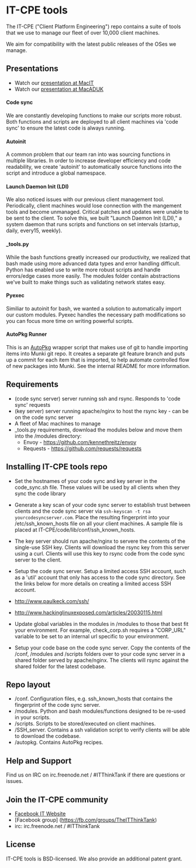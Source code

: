 # IT-CPE tools
The IT-CPE ("Client Platform Engineering") repo contains a suite of tools that we use to manage our fleet of over 10,000 client machines.

We aim for compatibility with the latest public releases of the OSes we manage.

## Presentations
* Watch our [presentation at MacIT](http://www.youtube.com/watch?v=Z3gMXUxI0Hs)
* Watch our [presentation at MacADUK](https://www.youtube.com/watch?v=VIzgMavUFRQ)


#### Code sync
We are constantly developing functions to make our scripts more robust. Both functions and scripts are deployed to all client machines via 'code sync' to ensure the latest code is always running.

#### Autoinit
A common problem that our team ran into was sourcing functions in multiple
libraries. In order to increase developer efficiency and code readability, we create 'autoinit' to automatically source functions into the script and introduce a global namespace.

#### Launch Daemon Init (LDI)
We also noticed issues with our previous client management tool. Periodically, client machines would lose connection with the mangement tools and become unmanaged.
Critical patches and updates were unable to be sent to the client. To solve this, we built "Launch Daemon Init (LDI)," a system daemon that runs scripts and functions on set intervals (startup, daily, every15, weekly).

#### _tools.py
While the bash functions greatly increased our productivity, we realized that bash made using more advanced data types and error handling difficult. Python has enabled use to write more robust scripts and handle errors/edge cases more easily. The modules folder contain abstractions we've built to make things such as validating network states easy.

#### Pyexec
Similiar to autoinit for bash, we wanted a solution to automatically import our custom modules. Pyexec handles the necessary path modifications so you can focus more time on writing powerful scripts.

#### AutoPkg Runner
This is an [AutoPkg](https://github.com/autopkg/autopkg/) wrapper script that makes use of git to handle importing items into Munki git repo. It creates a separate git feature branch and puts up a commit for each item that is imported, to help automate controlled flow of new packages into Munki.
See the internal README for more information.

## Requirements
* (code sync server) server running ssh and rsync. Responds to 'code sync' requests 
* (key server) server running apache/nginx to host the rsync key - can be on the code sync server 
* A fleet of Mac machines to manage
* _tools.py requirements, download the modules below and move them into the /modules directory:
  * Envoy - https://github.com/kennethreitz/envoy
  * Requests - https://github.com/requests/requests

## Installing IT-CPE tools repo
* Set the hostnames of your code sync and key server in the code_sync.sh file. These values will be used by all clients when they sync the code library

* Generate a key scan of your code sync server to establish trust between clients and the code sync server via `ssh-keyscan -t rsa yourcodesyncserver.com`. Place the resulting fingerprint into your /etc/ssh_known_hosts file on all your client machines. A sample file is placed at IT-CPE/code/lib/conf/ssh_known_hosts.

* The key server should run apache/nginx to servere the contents of the single-use SSH key. Clients will download the rsync key from this server using a curl. Clients will use this key to rsync code from the code sync server to the client.

* Setup the code sync server. Setup a limited access SSH account, such as a 'util' account that only has access to the code sync directory. See the links below for more details on creating a limited access SSH account.
 * http://www.paulkeck.com/ssh/
 * http://www.hackinglinuxexposed.com/articles/20030115.html

* Update global variables in the modules in /modules to those that best fit your environment. For example, check_corp.sh requires a "CORP_URL" variable to be set to an internal url specific to your environment.

* Setup your code base on the code sync server. Copy the contents of the /conf, /modules and /scripts folders over to your code sync server in a shared folder served by apache/nginx. The clients will rsync against the shared folder for the latest codebase.

  
## Repo layout
* /conf. Configuration files, e.g. ssh_known_hosts that contains the fingerprint of the code sync server.
* /modules. Python and bash modules/functions designed to be re-used in your scripts.
* /scripts. Scripts to be stored/executed on client machines.
* /SSH_server. Contains a ssh validation script to verify clients will be able to download the codebase.
* /autopkg. Contains AutoPkg recipes.


## Help and Support
Find us on IRC on irc.freenode.net / #ITThinkTank if there are questions or issues.

## Join the IT-CPE community
* [Facebook IT Website](https://fb.com/it)
* [Facebook group] (https://fb.com/groups/TheITThinkTank)
* irc: irc.freenode.net / #ITThinkTank

## License
IT-CPE tools is BSD-licensed. We also provide an additional patent grant.
